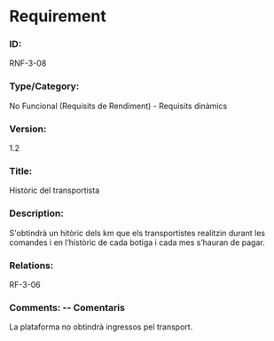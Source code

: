 # Requirement 

### ID: 
RNF-3-08

### Type/Category: 
No Funcional (Requisits de Rendiment) - Requisits dinàmics

### Version: 
1.2

### Title: 
Històric del transportista

### Description: 
S'obtindrà un hitòric dels km que els transportistes realitzin durant les comandes i en l’històric de cada botiga i cada mes s’hauran de pagar.

### Relations: 
RF-3-06

### Comments: -- Comentaris
La plataforma no obtindrà ingressos pel transport.

